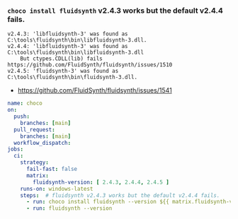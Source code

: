 ### `choco install fluidsynth` v2.4.3 works but the default v2.4.4 fails.
```
v2.4.3: 'libfluidsynth-3' was found as C:\tools\fluidsynth\bin\libfluidsynth-3.dll.
v2.4.4: 'libfluidsynth-3' was found as C:\tools\fluidsynth\bin\libfluidsynth-3.dll
    But ctypes.CDLL(lib) fails https://github.com/FluidSynth/fluidsynth/issues/1510
v2.4.5: 'fluidsynth-3' was found as C:\tools\fluidsynth\bin\fluidsynth-3.dll.
```

* https://github.com/FluidSynth/fluidsynth/issues/1541
```yaml
name: choco
on:
  push:
    branches: [main]
  pull_request:
    branches: [main]
  workflow_dispatch:
jobs:
  ci:
    strategy:
      fail-fast: false
      matrix:
        fluidsynth-version: [ 2.4.3, 2.4.4, 2.4.5 ]
    runs-on: windows-latest
    steps:  # fluidsynth v2.4.3 works but the default v2.4.4 fails.
      - run: choco install fluidsynth --version ${{ matrix.fluidsynth-version }}
      - run: fluidsynth --version
```
